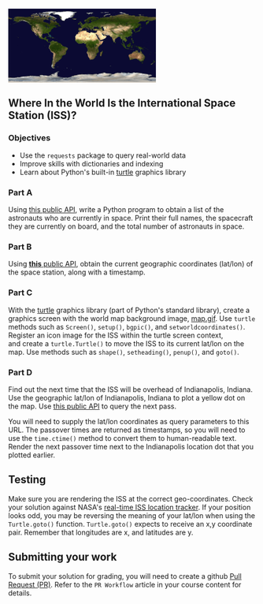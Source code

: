 <img align=left src="map.gif" width=300/><br clear=left>
## Where In the World Is the International Space Station (ISS)?

### Objectives
- Use the `requests` package to query real-world data
- Improve skills with dictionaries and indexing
- Learn about Python's built-in [turtle](https://docs.python.org/3.3/library/turtle.html?highlight=turtle) graphics library

### Part A
Using [this public API](http://api.open-notify.org/astros.json), write a Python program to obtain a list of the astronauts who are currently in space. Print their full names, the spacecraft they are currently on board, and the total number of astronauts in space.

### Part B
Using [**this** public API](http://api.open-notify.org/iss-now.json), obtain the current geographic coordinates (lat/lon) of the space station, along with a timestamp.

### Part C
With the [turtle](https://docs.python.org/3/library/turtle.html) graphics library (part of Python's standard library), create a graphics screen with the world map background image, [map.gif](./map.gif). Use `turtle` methods such as `Screen()`, `setup()`, `bgpic()`, and `setworldcoordinates()`. Register an icon image for the ISS within the turtle screen context, and create a `turtle.Turtle()` to move the ISS to its current lat/lon on the map. Use methods such as `shape()`, `setheading()`, `penup()`, and `goto()`.

### Part D
Find out the next time that the ISS will be overhead of Indianapolis, Indiana. Use the geographic lat/lon of Indianapolis, Indiana to plot a yellow dot on the map. Use [this public API](http://api.open-notify.org/iss-pass.json) to query the next pass.

You will need to supply the lat/lon coordinates as query parameters to this URL. The passover times are returned as timestamps, so you will need to use the `time.ctime()` method to convert them to human-readable text. Render the next passover time next to the Indianapolis location dot that you plotted earlier.

## Testing
Make sure you are rendering the ISS at the correct geo-coordinates.  Check your solution against NASA's [real-time ISS location tracker](https://spotthestation.nasa.gov/tracking_map.cfm).  If your position looks odd, you may be reversing the meaning of your lat/lon when using the `Turtle.goto()` function.  `Turtle.goto()` expects to receive an x,y coordinate pair.  Remember that longitudes are x, and latitudes are y.

## Submitting your work
To submit your solution for grading, you will need to create a github [Pull Request (PR)](https://docs.github.com/en/github/collaborating-with-issues-and-pull-requests/about-pull-requests).  Refer to the `PR Workflow` article in your course content for details.
